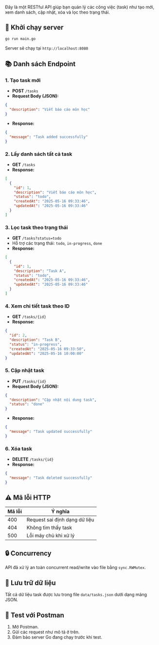 
Đây là một RESTful API giúp bạn quản lý các công việc (task) như tạo mới, xem danh sách, cập nhật, xóa và lọc theo trạng thái.

## 🚀 Khởi chạy server

```bash
go run main.go
```

Server sẽ chạy tại `http://localhost:8080`

## 📚 Danh sách Endpoint

### 1. **Tạo task mới**

- **POST** `/tasks`
- **Request Body (JSON):**
```json
{
  "description": "Viết báo cáo môn học"
}
```
- **Response:**
```json
{
  "message": "Task added successfully"
}
```

### 2. **Lấy danh sách tất cả task**

- **GET** `/tasks`
- **Response:**
```json
[
  {
    "id": 1,
    "description": "Viết báo cáo môn học",
    "status": "todo",
    "createdAt": "2025-05-16 09:33:46",
    "updatedAt": "2025-05-16 09:33:46"
  }
]
```

### 3. **Lọc task theo trạng thái**

- **GET** `/tasks?status=todo`
- Hỗ trợ các trạng thái: `todo`, `in-progress`, `done`
- **Response:**
```json
[
  {
    "id": 1,
    "description": "Task A",
    "status": "todo",
    "createdAt": "2025-05-16 09:33:46",
    "updatedAt": "2025-05-16 09:33:46"
  }
]
```

### 4. **Xem chi tiết task theo ID**

- **GET** `/tasks/{id}`
- **Response:**
```json
{
  "id": 2,
  "description": "Task B",
  "status": "in-progress",
  "createdAt": "2025-05-16 09:33:50",
  "updatedAt": "2025-05-16 10:00:00"
}
```

### 5. **Cập nhật task**

- **PUT** `/tasks/{id}`
- **Request Body (JSON):**
```json
{
  "description": "Cập nhật nội dung task",
  "status": "done"
}
```
- **Response:**
```json
{
  "message": "Task updated successfully"
}
```

### 6. **Xóa task**

- **DELETE** `/tasks/{id}`
- **Response:**
```json
{
  "message": "Task deleted successfully"
}
```

## ⚠️ Mã lỗi HTTP

| Mã lỗi | Ý nghĩa                         |
|--------|---------------------------------|
| 400    | Request sai định dạng dữ liệu   |
| 404    | Không tìm thấy task             |
| 500    | Lỗi máy chủ khi xử lý           |

## 🔒 Concurrency

API đã xử lý an toàn concurrent read/write vào file bằng `sync.RWMutex`.

## 📂 Lưu trữ dữ liệu

Tất cả dữ liệu task được lưu trong file `data/tasks.json` dưới dạng mảng JSON.

## 🧪 Test với Postman

1. Mở Postman.
2. Gửi các request như mô tả ở trên.
3. Đảm bảo server Go đang chạy trước khi test.